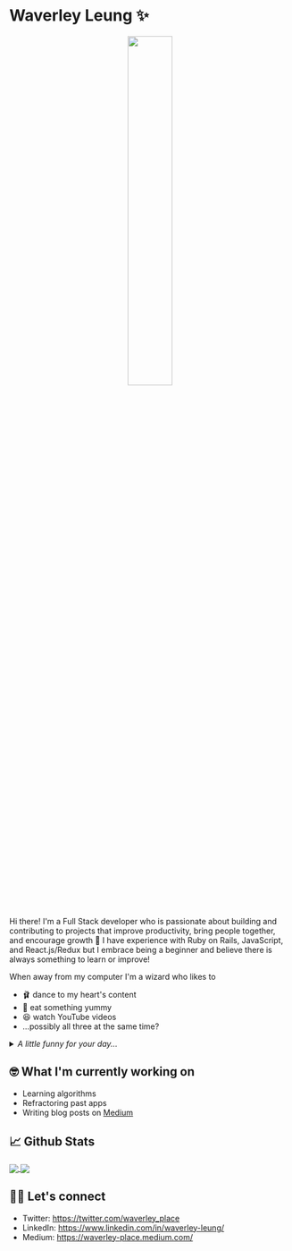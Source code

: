 # Waverley Leung ✨
<p align="center">
 <img src="https://media.giphy.com/media/S9E2cK3AHJ0wTjgL6J/giphy.gif" width=40% />
</p>

Hi there! I'm a Full Stack developer who is passionate about building and contributing to projects that improve productivity, bring people together, and encourage growth 🌱 I have experience with Ruby on Rails, JavaScript, and React.js/Redux but I embrace being a beginner and believe there is always something to learn or improve!

When away from my computer I'm a wizard who likes to
  * 🩰 dance to my heart's content
  * 🍣 eat something yummy
  * 😆 watch YouTube videos
  * ...possibly all three at the same time?
  
<details>
  <summary> <i> A little funny for your day... </i> </summary>
  <img src='https://random-memer.herokuapp.com/' title="Meme" alt="Please refresh the page is the meme doesn't show up." width=40%>  
</details>

## 🤓 What I'm currently working on 
* Learning algorithms
* Refractoring past apps
* Writing blog posts on [Medium](https://waverley-place.medium.com/)

## 📈 Github Stats
<a href="https://github.com/wlcreate/top-langs">
  <img align="center" src="https://github-readme-stats.vercel.app/api/top-langs/?username=wlcreate&hide=scss,html&bg_color=30,7F7FD5,86A8E7,91EAE4&title_color=f4cd7c" />
</a>
<a href="https://github.com/wlcreate/github-readme-stats">
  <img align="center" src="https://github-readme-stats.vercel.app/api?username=wlcreate&show_icons=true&bg_color=30,7F7FD5,86A8E7,91EAE4&title_color=f4cd7c" />
</a>

## 👋🏼 Let's connect
* Twitter: https://twitter.com/waverley_place
* LinkedIn: https://www.linkedin.com/in/waverley-leung/
* Medium: https://waverley-place.medium.com/

<!--
**wlcreate/wlcreate** is a ✨ _special_ ✨ repository because its `README.md` (this file) appears on your GitHub profile.

Here are some ideas to get you started:

- 🔭 I’m currently working on ...
- 🌱 I’m currently learning ...
- 👯 I’m looking to collaborate on ...
- 🤔 I’m looking for help with ...
- 💬 Ask me about ...
- 📫 How to reach me: ...
- 😄 Pronouns: ...
- ⚡ Fun fact: ...
-->
